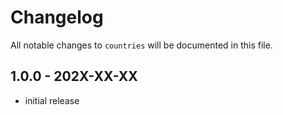 # Changelog

All notable changes to `countries` will be documented in this file.

## 1.0.0 - 202X-XX-XX

- initial release
